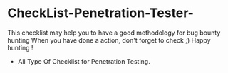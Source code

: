 # CheckList-Penetration-Tester-
This checklist may help you to have a good methodology for bug bounty hunting When you have done a action, don't forget to check ;) Happy hunting !

* All Type Of Checklist for Penetration Testing.
